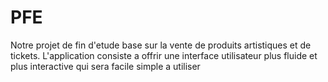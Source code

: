 # PFE
Notre projet de fin d'etude base sur la vente de produits artistiques et de tickets. L'application consiste a offrir une interface utilisateur plus fluide et plus interactive qui sera facile simple a utiliser
